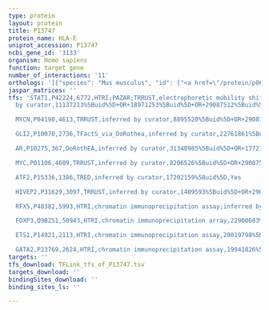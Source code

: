 ```yaml
---
type: protein
layout: protein
title: P13747
protein_name: HLA-E
uniprot_accession: P13747
ncbi_gene_id: '3133'
organism: Homo sapiens
function: target gene
number_of_interactions: '11'
orthologs: '[{"species": "Mus musculus", "id": ["<a href=\"/protein/p06339\">P06339</a>"]}, {"species": "Rattus norvegicus", "id": ["<a href=\"/protein/d3zna5\">D3ZNA5</a>", "<a href=\"/protein/e9ptz9\">E9PTZ9</a>", "<a href=\"/protein/g3v627\">G3V627</a>", "<a href=\"/protein/q6mg38\">Q6MG38</a>", "<a href=\"/protein/q95ii0\">Q95II0</a>", "<a href=\"/protein/q6mgb8\">Q6MGB8</a>"]}]'
jaspar_matrices: ''
tfs: 'STAT1,P42224,6772,HTRI;PAZAR;TRRUST,electrophoretic mobility shift assay;inferred
  by curator,11137213%5Buid%5D+OR+18971253%5Buid%5D+OR+29087512%5Buid%5D+OR+22900683%5Buid%5D+OR+8702722%5Buid%5D,Yes

  MYCN,P04198,4613,TRRUST,inferred by curator,8895520%5Buid%5D+OR+29087512%5Buid%5D,Yes

  GLI2,P10070,2736,TFactS_via_DoRothea,inferred by curator,22761861%5Buid%5D+OR+14691458%5Buid%5D,Yes

  AR,P10275,367,DoRothEA,inferred by curator,31340985%5Buid%5D+OR+17721441%5Buid%5D,Yes

  MYC,P01106,4609,TRRUST,inferred by curator,8206526%5Buid%5D+OR+29087512%5Buid%5D,Yes

  ATF2,P15336,1386,TRED,inferred by curator,17202159%5Buid%5D,Yes

  HIVEP2,P31629,3097,TRRUST,inferred by curator,1409593%5Buid%5D+OR+29087512%5Buid%5D,Yes

  RFX5,P48382,5993,HTRI,chromatin immunoprecipitation assay;inferred by curator,14678199%5Buid%5D+OR+22900683%5Buid%5D,No

  FOXP3,Q9BZS1,50943,HTRI,chromatin immunoprecipitation array,22900683%5Buid%5D+OR+20554955%5Buid%5D,No

  ETS1,P14921,2113,HTRI,chromatin immunoprecipitation assay,20019798%5Buid%5D+OR+22900683%5Buid%5D,No

  GATA2,P23769,2624,HTRI,chromatin immunoprecipitation assay,19941826%5Buid%5D+OR+22900683%5Buid%5D,No'
targets: ''
tfs_download: TFLink_tfs_of_P13747.tsv
targets_download: ''
bindingSites_download: ''
binding_sites_ls: ''

---
```

